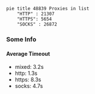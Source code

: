 
```mermaid
pie title 48839 Proxies in list
    "HTTP" : 21307
    "HTTPS": 5654
    "SOCKS" : 26872
```

### Some Info
#### Average Timeout

- mixed: 3.2s
- http: 1.3s
- https: 8.3s
- socks: 4.7s